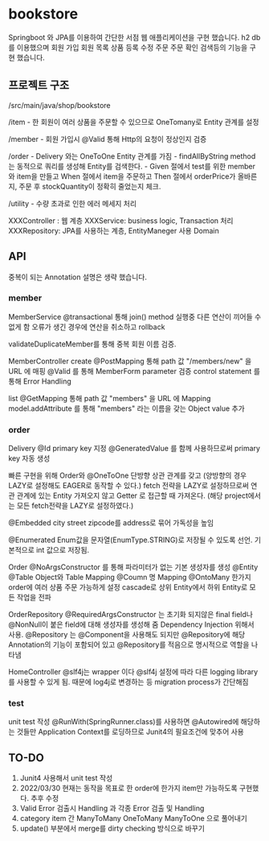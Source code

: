 # bookstore

Springboot 와 JPA를 이용하여 간단한 서점 웹 애플리케이션을 구현 했습니다.
h2 db를 이용했으며 회원 가입 회원 목록 상품 등록 수정 주문 주문 확인 검색등의 기능을 구현 했습니다.

## 프로젝트 구조

/src/main/java/shop/bookstore
  
  /item - 한 회원이 여러 상품을 주문할 수 있으므로 OneTomany로 Entity 관계를 설정
  
  /member - 회원 가입시 @Valid 통해 Http의 요청이 정상인지 검증
  
  /order - Delivery 와는 OneToOne Entity 관계를 가짐
         - findAllByString method는 동적으로 쿼리를 생성해 Entity를 검색한다.
         - Given 절에서 test를 위한 member와 item을 만들고 When 절에서 item을 주문하고 Then 절에서 orderPrice가 올바른지, 주문 후 stockQuantity이 정확히 줄었는지 체크.
  
  /utility - 수량 초과로 인한 에러 메세지 처리
  
  XXXController :  웹 계층
  XXXService: business logic, Transaction 처리
  XXXRepository: JPA를 사용하는 계층, EntityManeger 사용
  Domain


## API
중복이 되는 Annotation 설명은 생략 했습니다.

### member

MemberService
@transactional 통해
join() method 실행중 다른 연산이 끼어들 수 없게 함
오류가 생긴 경우에 연산을 취소하고 rollback

validateDuplicateMember를 통해 중복 회원 이름 검증.

MemberController
create
@PostMapping 통해 path 값 "/members/new" 을 URL 에 매핑
@Valid 를 통해 MemberForm parameter 검증
control statement 를 통해 Error Handling

list
@GetMapping 통해 path 값 "members" 을 URL 에 Mapping
model.addAttribute 를 통해 "members" 라는 이름을 갖는 Object value 추가

### order

Delivery
@Id
primary key 지정
@GeneratedValue 를 함께 사용하므로써 primary key 자동 생성

빠른 구현을 위해 Order와 @OneToOne 단방향 상관 관계를 갖고 (양방향의 경우 LAZY로 설정해도 EAGER로 동작할 수 있다.) fetch 전략을 LAZY로 설정하므로써
연관 관계에 있는 Entity 가져오지 않고 Getter 로 접근할 때 가져온다. (해당 project에서는 모든 fetch전략을 LAZY로 설정하였다.)

@Embedded
city street zipcode를 address로 묶어 가독성을 높임

@Enumerated
Enum값을 문자열(EnumType.STRING)로 저장될 수 있도록 선언. 기본적으로 int 값으로 저장됨.

Order
@NoArgsConstructor 를 통해 파라미터가 없는 기본 생성자를 생성
@Entity @Table Object와 Table Mapping
@Coumn 명 Mapping
@OntoMany 한가지 order에 여러 상품 주문 가능하게 설정 cascade로 상위 Entity에서 하위 Entity로 모든 작업을 전파

OrderRepository
@RequiredArgsConstructor 는 초기화 되지않은 final field나 @NonNull이 붙은 field에 대해 생성자를 생성해 줌 Dependency Injection 위해서 사용.
@Repository 는 @Component을 사용해도 되지만  @Repository에 해당 Annotation의 기능이 포함되어 있고 @Repository를 적음으로 명시적으로 역할을 나타냄

HomeController
@slf4j는 wrapper 이다
@slf4j 설정에 따라 다른 logging library를 사용할 수 있게 됨.
때문에 log4j로 변경하는 등 migration process가 간단해짐

### test
unit test 작성
@RunWith(SpringRunner.class)를 사용하면 @Autowired에 해당하는 것들만 Application Context를 로딩하므로
Junit4의 필요조건에 맞추어 사용

## TO-DO
1. Junit4 사용해서 unit test 작성
2. 2022/03/30 현재는 동작을 목표로 한 order에 한가지 item만 가능하도록 구현했다. 추후 수정
3. Valid Error 검출시 Handling 과 각종 Error 검출 및 Handling
4. category item 간 ManyToMany OneToMany ManyToOne 으로 풀어내기
5. update() 부분에서 merge를 dirty checking 방식으로 바꾸기
